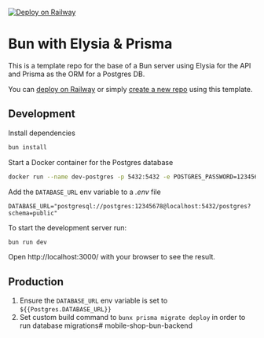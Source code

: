 [![Deploy on Railway](https://railway.app/button.svg)](https://railway.app/template/ospb5B?referralCode=codebrew)

# Bun with Elysia & Prisma
This is a template repo for the base of a Bun server using Elysia for the API and Prisma as the ORM for a Postgres DB.

You can [deploy on Railway](https://railway.app/template/ospb5B?referralCode=codebrew) or simply [create a new repo](https://github.com/thecodebrew/bun-elysia-prisma-base/generate) using this template.

## Development
Install dependencies
```bash
bun install
```
Start a Docker container for the Postgres database
```bash
docker run --name dev-postgres -p 5432:5432 -e POSTGRES_PASSWORD=12345678 -d postgres
```

Add the `DATABASE_URL` env variable to a _.env_ file
```dotenv
DATABASE_URL="postgresql://postgres:12345678@localhost:5432/postgres?schema=public"
```

To start the development server run:
```bash
bun run dev
```
Open http://localhost:3000/ with your browser to see the result.

## Production
1. Ensure the `DATABASE_URL` env variable is set to `${{Postgres.DATABASE_URL}}`
2. Set custom build command to `bunx prisma migrate deploy` in order to run database migrations# mobile-shop-bun-backend

